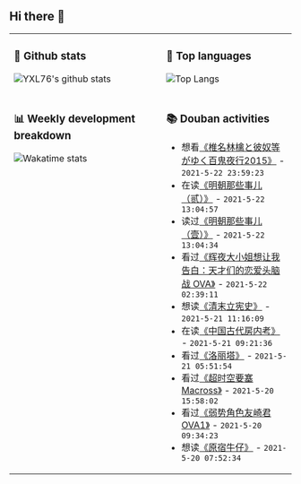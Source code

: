 ## Hi there 👋

<table>
<tr>
<td valign="top" width="54%">

### 🔭 Github stats

![YXL76's github stats](https://github-readme-stats.yxl76.vercel.app/api?username=YXL76&count_private=true&show_icons=true&include_all_commits=true&theme=prussian&line_height=28&disable_animations=true)

</td>

<td valign="top" width="46%">

### 🌱 Top languages

![Top Langs](https://github-readme-stats.yxl76.vercel.app/api/top-langs/?username=YXL76&layout=compact&theme=prussian&langs_count=8&hide=HTML,CSS,SCSS)

</td>
</tr>
<tr>
<td valign="top" width="54%">

### 📊 Weekly development breakdown

![Wakatime stats](https://github-readme-stats.yxl76.vercel.app/api/wakatime?username=YXL76&layout=compact&theme=prussian)


</td>
<td valign="top" width="46%">

### 📚 Douban activities

- 想看[《椎名林檎と彼奴等がゆく百鬼夜行2015》](http://movie.douban.com/subject/33451474/) - `2021-5-22 23:59:23`
- 在读[《明朝那些事儿（贰）》](https://book.douban.com/subject/1949338/) - `2021-5-22 13:04:57`
- 读过[《明朝那些事儿（壹）》](https://book.douban.com/subject/1873231/) - `2021-5-22 13:04:34`
- 看过[《辉夜大小姐想让我告白：天才们的恋爱头脑战 OVA》](http://movie.douban.com/subject/35234383/) - `2021-5-22 02:39:11`
- 想读[《清末立宪史》](https://book.douban.com/subject/10772938/) - `2021-5-21 11:16:09`
- 在读[《中国古代房内考》](https://book.douban.com/subject/2184895/) - `2021-5-21 09:21:36`
- 看过[《洛丽塔》](http://movie.douban.com/subject/1296992/) - `2021-5-21 05:51:54`
- 看过[《超时空要塞Macross》](http://movie.douban.com/subject/2058467/) - `2021-5-20 15:58:02`
- 看过[《弱势角色友崎君 OVA1》](http://movie.douban.com/subject/35426248/) - `2021-5-20 09:34:23`
- 想读[《原宿牛仔》](https://book.douban.com/subject/33436277/) - `2021-5-20 07:52:34`

</td>
</tr>
</table>

<!--
**YXL76/YXL76** is a ✨ _special_ ✨ repository because its `README.md` (this file) appears on your GitHub profile.

Here are some ideas to get you started:

- 🔭 I’m currently working on ...
- 🌱 I’m currently learning ...
- 👯 I’m looking to collaborate on ...
- 🤔 I’m looking for help with ...
- 💬 Ask me about ...
- 📫 How to reach me: ...
- 😄 Pronouns: ...
- ⚡ Fun fact: ...
-->
